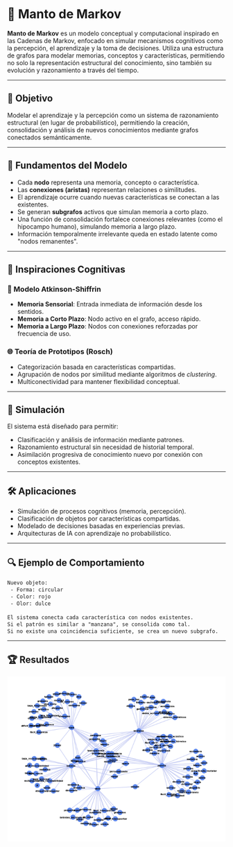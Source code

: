 # 🧠 Manto de Markov

**Manto de Markov** es un modelo conceptual y computacional inspirado en las Cadenas de Markov, enfocado en simular mecanismos cognitivos como la percepción, el aprendizaje y la toma de decisiones. Utiliza una estructura de grafos para modelar memorias, conceptos y características, permitiendo no solo la representación estructural del conocimiento, sino también su evolución y razonamiento a través del tiempo.

---

## 🎯 Objetivo

Modelar el aprendizaje y la percepción como un sistema de razonamiento estructural (en lugar de probabilístico), permitiendo la creación, consolidación y análisis de nuevos conocimientos mediante grafos conectados semánticamente.

---

## 🧩 Fundamentos del Modelo

- Cada **nodo** representa una memoria, concepto o característica.
- Las **conexiones (aristas)** representan relaciones o similitudes.
- El aprendizaje ocurre cuando nuevas características se conectan a las existentes.
- Se generan **subgrafos** activos que simulan memoria a corto plazo.
- Una función de consolidación fortalece conexiones relevantes (como el hipocampo humano), simulando memoria a largo plazo.
- Información temporalmente irrelevante queda en estado latente como "nodos remanentes".

---

## 🧠 Inspiraciones Cognitivas

### 📘 Modelo Atkinson-Shiffrin

- **Memoria Sensorial**: Entrada inmediata de información desde los sentidos.
- **Memoria a Corto Plazo**: Nodo activo en el grafo, acceso rápido.
- **Memoria a Largo Plazo**: Nodos con conexiones reforzadas por frecuencia de uso.

### 🌐 Teoría de Prototipos (Rosch)

- Categorización basada en características compartidas.
- Agrupación de nodos por similitud mediante algoritmos de *clustering*.
- Multiconectividad para mantener flexibilidad conceptual.

---

## 🧮 Simulación

El sistema está diseñado para permitir:
- Clasificación y análisis de información mediante patrones.
- Razonamiento estructural sin necesidad de historial temporal.
- Asimilación progresiva de conocimiento nuevo por conexión con conceptos existentes.

---

## 🛠️ Aplicaciones

- Simulación de procesos cognitivos (memoria, percepción).
- Clasificación de objetos por características compartidas.
- Modelado de decisiones basadas en experiencias previas.
- Arquitecturas de IA con aprendizaje no probabilístico.

---

## 🔍 Ejemplo de Comportamiento

```text
Nuevo objeto:
 - Forma: circular
 - Color: rojo
 - Olor: dulce

El sistema conecta cada característica con nodos existentes.
Si el patrón es similar a "manzana", se consolida como tal.
Si no existe una coincidencia suficiente, se crea un nuevo subgrafo.
```

---

## 🏆 Resultados

![Fragmentaci´n de la Data](assets/results.png)